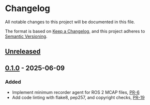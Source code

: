 # Changelog

All notable changes to this project will be documented in this file.

The format is based on [Keep a Changelog](https://keepachangelog.com/en/1.1.0/),
and this project adheres to [Semantic Versioning](https://semver.org/spec/v2.0.0.html).

## [Unreleased]

## [0.1.0] - 2025-06-09

### Added

- Implement minimum recorder agent for ROS 2 MCAP files, [PR-6](https://github.com/reductstore/reductstore_agent/pull/6)
- Add code linting with flake8, pep257, and copyright checks, [PR-19](https://github.com/reductstore/reductstore_agent/pull/19)

[Unreleased]: https://github.com/reductstore/reductstore_agent/compare/v0.1.0...HEAD
 <!-- [0.1.1]: https://github.com/reductstore/reductstore_agent/compare/v0.1.0...v0.1.1 -->
[0.1.0]: https://github.com/reductstore/reductstore_agent/releases/tag/v0.1.0
